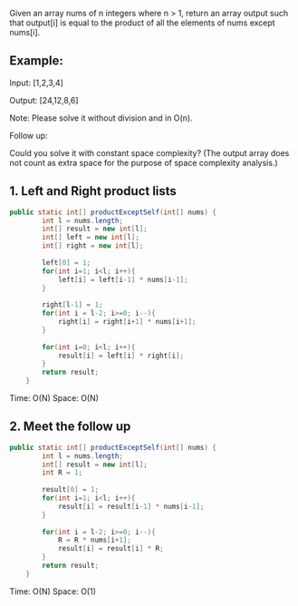 Given an array nums of n integers where n > 1,  return an array output such that output[i] is equal to the product of all the elements of nums except nums[i].

## Example:

Input:  [1,2,3,4]

Output: [24,12,8,6]

Note: Please solve it without division and in O(n).

Follow up:

Could you solve it with constant space complexity? (The output array does not count as extra space for the purpose of space complexity analysis.)

## 1. Left and Right product lists
```java
public static int[] productExceptSelf(int[] nums) {
		int l = nums.length;
		int[] result = new int[l];
		int[] left = new int[l];
		int[] right = new int[l];
		
		left[0] = 1;
		for(int i=1; i<l; i++){
			left[i] = left[i-1] * nums[i-1];
		}
		
		right[l-1] = 1;
		for(int i = l-2; i>=0; i--){
			right[i] = right[i+1] * nums[i+1];
		}
		
		for(int i=0; i<l; i++){
			result[i] = left[i] * right[i];
		}
		return result;
    }
```
Time: O(N)  Space: O(N)

## 2. Meet the follow up
```java
public static int[] productExceptSelf(int[] nums) {
		int l = nums.length;
		int[] result = new int[l];
		int R = 1;
		
		result[0] = 1;
		for(int i=1; i<l; i++){
			result[i] = result[i-1] * nums[i-1];
		}
		
		for(int i = l-2; i>=0; i--){
			R = R * nums[i+1];
			result[i] = result[i] * R;
		}
		return result;
    }
```
Time: O(N)  Space: O(1)
